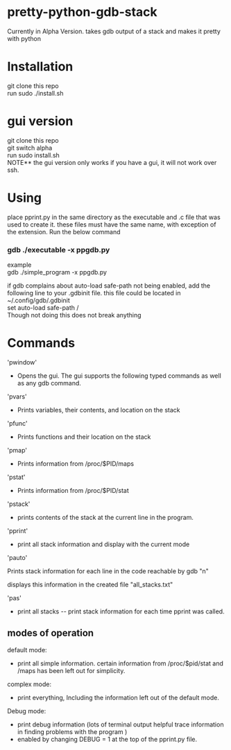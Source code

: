 # pretty-python-gdb-stack
Currently in Alpha Version. 
takes gdb output of a stack and makes it pretty with python 

# Installation
git clone this repo\
run sudo ./install.sh 

# gui version 
git clone this repo\
git switch alpha\
run sudo install.sh\
NOTE** the gui version only works if you have a gui, it will not work over ssh. 

# Using 
place pprint.py in the same directory as the executable and .c file that was used to create it. 
these files must have the same name, with exception of the extension. Run the below command
### gdb ./executable -x ppgdb.py
example\
gdb ./simple_program -x ppgdb.py

if gdb complains about auto-load safe-path not being enabled, add the following line to  your .gdbinit file. this file could be located in ~/.config/gdb/.gdbinit\
set auto-load safe-path / \
Though not doing this does not break anything

# Commands
'pwindow'
 - Opens the gui. The gui supports the following typed commands as well as any gdb command. 

'pvars'
- Prints variables, their contents, and location on the stack

'pfunc'

- Prints functions and their location on the stack

'pmap'

- Prints information from /proc/$PID/maps

'pstat'

- Prints information from /proc/$PID/stat

'pstack'

- prints contents of the stack at the current line in the program.

'pprint'

- print all stack information and display with the current mode

'pauto'

Prints stack information for each line in the code reachable by gdb "n"

displays this information in the created file "all_stacks.txt"

'pas'

- print all stacks
-- print stack information for each time pprint was called.

## modes of operation

default mode:
- print all simple information. certain information from /proc/$pid/stat and /maps has been left out for simplicity.

complex mode:
- print everything, Including the information left out of the default mode.

Debug mode: 
- print debug information (lots of terminal output helpful trace information in finding problems with the program )
- enabled by changing DEBUG = 1 at the top of the pprint.py file. 
